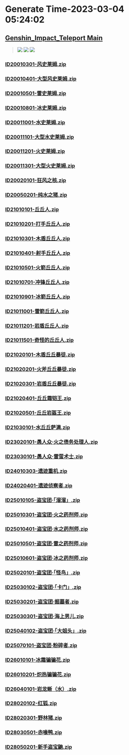 # Generate Time-2023-03-04 05:24:02

## [Genshin_Impact_Teleport Main](https://github.com/Sam5440/Genshin_Impact_Teleport)

>![](https://komarev.com/ghpvc/?username=done439)
>![](https://komarev.com/ghpvc/?username=done438)
>![](https://komarev.com/ghpvc/?username=done437)

### [ID20010301-风史莱姆.zip](https://raw.githubusercontent.com/Sam5440/Genshin_Impact_Teleport/download/AutoGeneratePoint/Points%28Raw%29%5Bcn-en-ru%5D/zh-cn/Monster_And_Animal/ID1-BigWorld_LevelStreaming/ID20010301-%E9%A3%8E%E5%8F%B2%E8%8E%B1%E5%A7%86.zip)

### [ID20010401-大型风史莱姆.zip](https://raw.githubusercontent.com/Sam5440/Genshin_Impact_Teleport/download/AutoGeneratePoint/Points%28Raw%29%5Bcn-en-ru%5D/zh-cn/Monster_And_Animal/ID1-BigWorld_LevelStreaming/ID20010401-%E5%A4%A7%E5%9E%8B%E9%A3%8E%E5%8F%B2%E8%8E%B1%E5%A7%86.zip)

### [ID20010501-雷史莱姆.zip](https://raw.githubusercontent.com/Sam5440/Genshin_Impact_Teleport/download/AutoGeneratePoint/Points%28Raw%29%5Bcn-en-ru%5D/zh-cn/Monster_And_Animal/ID1-BigWorld_LevelStreaming/ID20010501-%E9%9B%B7%E5%8F%B2%E8%8E%B1%E5%A7%86.zip)

### [ID20010801-冰史莱姆.zip](https://raw.githubusercontent.com/Sam5440/Genshin_Impact_Teleport/download/AutoGeneratePoint/Points%28Raw%29%5Bcn-en-ru%5D/zh-cn/Monster_And_Animal/ID1-BigWorld_LevelStreaming/ID20010801-%E5%86%B0%E5%8F%B2%E8%8E%B1%E5%A7%86.zip)

### [ID20011001-水史莱姆.zip](https://raw.githubusercontent.com/Sam5440/Genshin_Impact_Teleport/download/AutoGeneratePoint/Points%28Raw%29%5Bcn-en-ru%5D/zh-cn/Monster_And_Animal/ID1-BigWorld_LevelStreaming/ID20011001-%E6%B0%B4%E5%8F%B2%E8%8E%B1%E5%A7%86.zip)

### [ID20011101-大型水史莱姆.zip](https://raw.githubusercontent.com/Sam5440/Genshin_Impact_Teleport/download/AutoGeneratePoint/Points%28Raw%29%5Bcn-en-ru%5D/zh-cn/Monster_And_Animal/ID1-BigWorld_LevelStreaming/ID20011101-%E5%A4%A7%E5%9E%8B%E6%B0%B4%E5%8F%B2%E8%8E%B1%E5%A7%86.zip)

### [ID20011201-火史莱姆.zip](https://raw.githubusercontent.com/Sam5440/Genshin_Impact_Teleport/download/AutoGeneratePoint/Points%28Raw%29%5Bcn-en-ru%5D/zh-cn/Monster_And_Animal/ID1-BigWorld_LevelStreaming/ID20011201-%E7%81%AB%E5%8F%B2%E8%8E%B1%E5%A7%86.zip)

### [ID20011301-大型火史莱姆.zip](https://raw.githubusercontent.com/Sam5440/Genshin_Impact_Teleport/download/AutoGeneratePoint/Points%28Raw%29%5Bcn-en-ru%5D/zh-cn/Monster_And_Animal/ID1-BigWorld_LevelStreaming/ID20011301-%E5%A4%A7%E5%9E%8B%E7%81%AB%E5%8F%B2%E8%8E%B1%E5%A7%86.zip)

### [ID20020101-狂风之核.zip](https://raw.githubusercontent.com/Sam5440/Genshin_Impact_Teleport/download/AutoGeneratePoint/Points%28Raw%29%5Bcn-en-ru%5D/zh-cn/Monster_And_Animal/ID1-BigWorld_LevelStreaming/ID20020101-%E7%8B%82%E9%A3%8E%E4%B9%8B%E6%A0%B8.zip)

### [ID20050201-纯水之猪.zip](https://raw.githubusercontent.com/Sam5440/Genshin_Impact_Teleport/download/AutoGeneratePoint/Points%28Raw%29%5Bcn-en-ru%5D/zh-cn/Monster_And_Animal/ID1-BigWorld_LevelStreaming/ID20050201-%E7%BA%AF%E6%B0%B4%E4%B9%8B%E7%8C%AA.zip)

### [ID21010101-丘丘人.zip](https://raw.githubusercontent.com/Sam5440/Genshin_Impact_Teleport/download/AutoGeneratePoint/Points%28Raw%29%5Bcn-en-ru%5D/zh-cn/Monster_And_Animal/ID1-BigWorld_LevelStreaming/ID21010101-%E4%B8%98%E4%B8%98%E4%BA%BA.zip)

### [ID21010201-打手丘丘人.zip](https://raw.githubusercontent.com/Sam5440/Genshin_Impact_Teleport/download/AutoGeneratePoint/Points%28Raw%29%5Bcn-en-ru%5D/zh-cn/Monster_And_Animal/ID1-BigWorld_LevelStreaming/ID21010201-%E6%89%93%E6%89%8B%E4%B8%98%E4%B8%98%E4%BA%BA.zip)

### [ID21010301-木盾丘丘人.zip](https://raw.githubusercontent.com/Sam5440/Genshin_Impact_Teleport/download/AutoGeneratePoint/Points%28Raw%29%5Bcn-en-ru%5D/zh-cn/Monster_And_Animal/ID1-BigWorld_LevelStreaming/ID21010301-%E6%9C%A8%E7%9B%BE%E4%B8%98%E4%B8%98%E4%BA%BA.zip)

### [ID21010401-射手丘丘人.zip](https://raw.githubusercontent.com/Sam5440/Genshin_Impact_Teleport/download/AutoGeneratePoint/Points%28Raw%29%5Bcn-en-ru%5D/zh-cn/Monster_And_Animal/ID1-BigWorld_LevelStreaming/ID21010401-%E5%B0%84%E6%89%8B%E4%B8%98%E4%B8%98%E4%BA%BA.zip)

### [ID21010501-火箭丘丘人.zip](https://raw.githubusercontent.com/Sam5440/Genshin_Impact_Teleport/download/AutoGeneratePoint/Points%28Raw%29%5Bcn-en-ru%5D/zh-cn/Monster_And_Animal/ID1-BigWorld_LevelStreaming/ID21010501-%E7%81%AB%E7%AE%AD%E4%B8%98%E4%B8%98%E4%BA%BA.zip)

### [ID21010701-冲锋丘丘人.zip](https://raw.githubusercontent.com/Sam5440/Genshin_Impact_Teleport/download/AutoGeneratePoint/Points%28Raw%29%5Bcn-en-ru%5D/zh-cn/Monster_And_Animal/ID1-BigWorld_LevelStreaming/ID21010701-%E5%86%B2%E9%94%8B%E4%B8%98%E4%B8%98%E4%BA%BA.zip)

### [ID21010901-冰箭丘丘人.zip](https://raw.githubusercontent.com/Sam5440/Genshin_Impact_Teleport/download/AutoGeneratePoint/Points%28Raw%29%5Bcn-en-ru%5D/zh-cn/Monster_And_Animal/ID1-BigWorld_LevelStreaming/ID21010901-%E5%86%B0%E7%AE%AD%E4%B8%98%E4%B8%98%E4%BA%BA.zip)

### [ID21011001-雷箭丘丘人.zip](https://raw.githubusercontent.com/Sam5440/Genshin_Impact_Teleport/download/AutoGeneratePoint/Points%28Raw%29%5Bcn-en-ru%5D/zh-cn/Monster_And_Animal/ID1-BigWorld_LevelStreaming/ID21011001-%E9%9B%B7%E7%AE%AD%E4%B8%98%E4%B8%98%E4%BA%BA.zip)

### [ID21011201-岩盾丘丘人.zip](https://raw.githubusercontent.com/Sam5440/Genshin_Impact_Teleport/download/AutoGeneratePoint/Points%28Raw%29%5Bcn-en-ru%5D/zh-cn/Monster_And_Animal/ID1-BigWorld_LevelStreaming/ID21011201-%E5%B2%A9%E7%9B%BE%E4%B8%98%E4%B8%98%E4%BA%BA.zip)

### [ID21011501-奇怪的丘丘人.zip](https://raw.githubusercontent.com/Sam5440/Genshin_Impact_Teleport/download/AutoGeneratePoint/Points%28Raw%29%5Bcn-en-ru%5D/zh-cn/Monster_And_Animal/ID1-BigWorld_LevelStreaming/ID21011501-%E5%A5%87%E6%80%AA%E7%9A%84%E4%B8%98%E4%B8%98%E4%BA%BA.zip)

### [ID21020101-木盾丘丘暴徒.zip](https://raw.githubusercontent.com/Sam5440/Genshin_Impact_Teleport/download/AutoGeneratePoint/Points%28Raw%29%5Bcn-en-ru%5D/zh-cn/Monster_And_Animal/ID1-BigWorld_LevelStreaming/ID21020101-%E6%9C%A8%E7%9B%BE%E4%B8%98%E4%B8%98%E6%9A%B4%E5%BE%92.zip)

### [ID21020201-火斧丘丘暴徒.zip](https://raw.githubusercontent.com/Sam5440/Genshin_Impact_Teleport/download/AutoGeneratePoint/Points%28Raw%29%5Bcn-en-ru%5D/zh-cn/Monster_And_Animal/ID1-BigWorld_LevelStreaming/ID21020201-%E7%81%AB%E6%96%A7%E4%B8%98%E4%B8%98%E6%9A%B4%E5%BE%92.zip)

### [ID21020301-岩盾丘丘暴徒.zip](https://raw.githubusercontent.com/Sam5440/Genshin_Impact_Teleport/download/AutoGeneratePoint/Points%28Raw%29%5Bcn-en-ru%5D/zh-cn/Monster_And_Animal/ID1-BigWorld_LevelStreaming/ID21020301-%E5%B2%A9%E7%9B%BE%E4%B8%98%E4%B8%98%E6%9A%B4%E5%BE%92.zip)

### [ID21020401-丘丘霜铠王.zip](https://raw.githubusercontent.com/Sam5440/Genshin_Impact_Teleport/download/AutoGeneratePoint/Points%28Raw%29%5Bcn-en-ru%5D/zh-cn/Monster_And_Animal/ID1-BigWorld_LevelStreaming/ID21020401-%E4%B8%98%E4%B8%98%E9%9C%9C%E9%93%A0%E7%8E%8B.zip)

### [ID21020501-丘丘岩盔王.zip](https://raw.githubusercontent.com/Sam5440/Genshin_Impact_Teleport/download/AutoGeneratePoint/Points%28Raw%29%5Bcn-en-ru%5D/zh-cn/Monster_And_Animal/ID1-BigWorld_LevelStreaming/ID21020501-%E4%B8%98%E4%B8%98%E5%B2%A9%E7%9B%94%E7%8E%8B.zip)

### [ID21030101-水丘丘萨满.zip](https://raw.githubusercontent.com/Sam5440/Genshin_Impact_Teleport/download/AutoGeneratePoint/Points%28Raw%29%5Bcn-en-ru%5D/zh-cn/Monster_And_Animal/ID1-BigWorld_LevelStreaming/ID21030101-%E6%B0%B4%E4%B8%98%E4%B8%98%E8%90%A8%E6%BB%A1.zip)

### [ID23020101-愚人众·火之债务处理人.zip](https://raw.githubusercontent.com/Sam5440/Genshin_Impact_Teleport/download/AutoGeneratePoint/Points%28Raw%29%5Bcn-en-ru%5D/zh-cn/Monster_And_Animal/ID1-BigWorld_LevelStreaming/ID23020101-%E6%84%9A%E4%BA%BA%E4%BC%97%C2%B7%E7%81%AB%E4%B9%8B%E5%80%BA%E5%8A%A1%E5%A4%84%E7%90%86%E4%BA%BA.zip)

### [ID23030101-愚人众·雷萤术士.zip](https://raw.githubusercontent.com/Sam5440/Genshin_Impact_Teleport/download/AutoGeneratePoint/Points%28Raw%29%5Bcn-en-ru%5D/zh-cn/Monster_And_Animal/ID1-BigWorld_LevelStreaming/ID23030101-%E6%84%9A%E4%BA%BA%E4%BC%97%C2%B7%E9%9B%B7%E8%90%A4%E6%9C%AF%E5%A3%AB.zip)

### [ID24010303-遗迹重机.zip](https://raw.githubusercontent.com/Sam5440/Genshin_Impact_Teleport/download/AutoGeneratePoint/Points%28Raw%29%5Bcn-en-ru%5D/zh-cn/Monster_And_Animal/ID1-BigWorld_LevelStreaming/ID24010303-%E9%81%97%E8%BF%B9%E9%87%8D%E6%9C%BA.zip)

### [ID24020401-遗迹侦察者.zip](https://raw.githubusercontent.com/Sam5440/Genshin_Impact_Teleport/download/AutoGeneratePoint/Points%28Raw%29%5Bcn-en-ru%5D/zh-cn/Monster_And_Animal/ID1-BigWorld_LevelStreaming/ID24020401-%E9%81%97%E8%BF%B9%E4%BE%A6%E5%AF%9F%E8%80%85.zip)

### [ID25010105-盗宝团·「溜溜」.zip](https://raw.githubusercontent.com/Sam5440/Genshin_Impact_Teleport/download/AutoGeneratePoint/Points%28Raw%29%5Bcn-en-ru%5D/zh-cn/Monster_And_Animal/ID1-BigWorld_LevelStreaming/ID25010105-%E7%9B%97%E5%AE%9D%E5%9B%A2%C2%B7%E3%80%8C%E6%BA%9C%E6%BA%9C%E3%80%8D.zip)

### [ID25010301-盗宝团·火之药剂师.zip](https://raw.githubusercontent.com/Sam5440/Genshin_Impact_Teleport/download/AutoGeneratePoint/Points%28Raw%29%5Bcn-en-ru%5D/zh-cn/Monster_And_Animal/ID1-BigWorld_LevelStreaming/ID25010301-%E7%9B%97%E5%AE%9D%E5%9B%A2%C2%B7%E7%81%AB%E4%B9%8B%E8%8D%AF%E5%89%82%E5%B8%88.zip)

### [ID25010401-盗宝团·水之药剂师.zip](https://raw.githubusercontent.com/Sam5440/Genshin_Impact_Teleport/download/AutoGeneratePoint/Points%28Raw%29%5Bcn-en-ru%5D/zh-cn/Monster_And_Animal/ID1-BigWorld_LevelStreaming/ID25010401-%E7%9B%97%E5%AE%9D%E5%9B%A2%C2%B7%E6%B0%B4%E4%B9%8B%E8%8D%AF%E5%89%82%E5%B8%88.zip)

### [ID25010501-盗宝团·雷之药剂师.zip](https://raw.githubusercontent.com/Sam5440/Genshin_Impact_Teleport/download/AutoGeneratePoint/Points%28Raw%29%5Bcn-en-ru%5D/zh-cn/Monster_And_Animal/ID1-BigWorld_LevelStreaming/ID25010501-%E7%9B%97%E5%AE%9D%E5%9B%A2%C2%B7%E9%9B%B7%E4%B9%8B%E8%8D%AF%E5%89%82%E5%B8%88.zip)

### [ID25010601-盗宝团·冰之药剂师.zip](https://raw.githubusercontent.com/Sam5440/Genshin_Impact_Teleport/download/AutoGeneratePoint/Points%28Raw%29%5Bcn-en-ru%5D/zh-cn/Monster_And_Animal/ID1-BigWorld_LevelStreaming/ID25010601-%E7%9B%97%E5%AE%9D%E5%9B%A2%C2%B7%E5%86%B0%E4%B9%8B%E8%8D%AF%E5%89%82%E5%B8%88.zip)

### [ID25020101-盗宝团·「怪鸟」.zip](https://raw.githubusercontent.com/Sam5440/Genshin_Impact_Teleport/download/AutoGeneratePoint/Points%28Raw%29%5Bcn-en-ru%5D/zh-cn/Monster_And_Animal/ID1-BigWorld_LevelStreaming/ID25020101-%E7%9B%97%E5%AE%9D%E5%9B%A2%C2%B7%E3%80%8C%E6%80%AA%E9%B8%9F%E3%80%8D.zip)

### [ID25030102-盗宝团·「卡门」.zip](https://raw.githubusercontent.com/Sam5440/Genshin_Impact_Teleport/download/AutoGeneratePoint/Points%28Raw%29%5Bcn-en-ru%5D/zh-cn/Monster_And_Animal/ID1-BigWorld_LevelStreaming/ID25030102-%E7%9B%97%E5%AE%9D%E5%9B%A2%C2%B7%E3%80%8C%E5%8D%A1%E9%97%A8%E3%80%8D.zip)

### [ID25030201-盗宝团·掘墓者.zip](https://raw.githubusercontent.com/Sam5440/Genshin_Impact_Teleport/download/AutoGeneratePoint/Points%28Raw%29%5Bcn-en-ru%5D/zh-cn/Monster_And_Animal/ID1-BigWorld_LevelStreaming/ID25030201-%E7%9B%97%E5%AE%9D%E5%9B%A2%C2%B7%E6%8E%98%E5%A2%93%E8%80%85.zip)

### [ID25030301-盗宝团·海上男儿.zip](https://raw.githubusercontent.com/Sam5440/Genshin_Impact_Teleport/download/AutoGeneratePoint/Points%28Raw%29%5Bcn-en-ru%5D/zh-cn/Monster_And_Animal/ID1-BigWorld_LevelStreaming/ID25030301-%E7%9B%97%E5%AE%9D%E5%9B%A2%C2%B7%E6%B5%B7%E4%B8%8A%E7%94%B7%E5%84%BF.zip)

### [ID25040102-盗宝团·「大姐头」.zip](https://raw.githubusercontent.com/Sam5440/Genshin_Impact_Teleport/download/AutoGeneratePoint/Points%28Raw%29%5Bcn-en-ru%5D/zh-cn/Monster_And_Animal/ID1-BigWorld_LevelStreaming/ID25040102-%E7%9B%97%E5%AE%9D%E5%9B%A2%C2%B7%E3%80%8C%E5%A4%A7%E5%A7%90%E5%A4%B4%E3%80%8D.zip)

### [ID25070101-盗宝团·粉碎者.zip](https://raw.githubusercontent.com/Sam5440/Genshin_Impact_Teleport/download/AutoGeneratePoint/Points%28Raw%29%5Bcn-en-ru%5D/zh-cn/Monster_And_Animal/ID1-BigWorld_LevelStreaming/ID25070101-%E7%9B%97%E5%AE%9D%E5%9B%A2%C2%B7%E7%B2%89%E7%A2%8E%E8%80%85.zip)

### [ID26010101-冰霜骗骗花.zip](https://raw.githubusercontent.com/Sam5440/Genshin_Impact_Teleport/download/AutoGeneratePoint/Points%28Raw%29%5Bcn-en-ru%5D/zh-cn/Monster_And_Animal/ID1-BigWorld_LevelStreaming/ID26010101-%E5%86%B0%E9%9C%9C%E9%AA%97%E9%AA%97%E8%8A%B1.zip)

### [ID26010201-炽热骗骗花.zip](https://raw.githubusercontent.com/Sam5440/Genshin_Impact_Teleport/download/AutoGeneratePoint/Points%28Raw%29%5Bcn-en-ru%5D/zh-cn/Monster_And_Animal/ID1-BigWorld_LevelStreaming/ID26010201-%E7%82%BD%E7%83%AD%E9%AA%97%E9%AA%97%E8%8A%B1.zip)

### [ID26040101-岩龙蜥（水）.zip](https://raw.githubusercontent.com/Sam5440/Genshin_Impact_Teleport/download/AutoGeneratePoint/Points%28Raw%29%5Bcn-en-ru%5D/zh-cn/Monster_And_Animal/ID1-BigWorld_LevelStreaming/ID26040101-%E5%B2%A9%E9%BE%99%E8%9C%A5%EF%BC%88%E6%B0%B4%EF%BC%89.zip)

### [ID28020102-红狐.zip](https://raw.githubusercontent.com/Sam5440/Genshin_Impact_Teleport/download/AutoGeneratePoint/Points%28Raw%29%5Bcn-en-ru%5D/zh-cn/Monster_And_Animal/ID1-BigWorld_LevelStreaming/ID28020102-%E7%BA%A2%E7%8B%90.zip)

### [ID28020301-野林猪.zip](https://raw.githubusercontent.com/Sam5440/Genshin_Impact_Teleport/download/AutoGeneratePoint/Points%28Raw%29%5Bcn-en-ru%5D/zh-cn/Monster_And_Animal/ID1-BigWorld_LevelStreaming/ID28020301-%E9%87%8E%E6%9E%97%E7%8C%AA.zip)

### [ID28030501-赤喙鸭.zip](https://raw.githubusercontent.com/Sam5440/Genshin_Impact_Teleport/download/AutoGeneratePoint/Points%28Raw%29%5Bcn-en-ru%5D/zh-cn/Monster_And_Animal/ID1-BigWorld_LevelStreaming/ID28030501-%E8%B5%A4%E5%96%99%E9%B8%AD.zip)

### [ID28050201-新手盗宝鼬.zip](https://raw.githubusercontent.com/Sam5440/Genshin_Impact_Teleport/download/AutoGeneratePoint/Points%28Raw%29%5Bcn-en-ru%5D/zh-cn/Monster_And_Animal/ID1-BigWorld_LevelStreaming/ID28050201-%E6%96%B0%E6%89%8B%E7%9B%97%E5%AE%9D%E9%BC%AC.zip)

